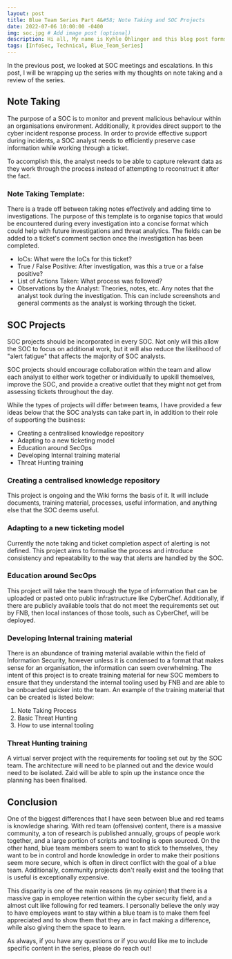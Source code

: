 ```yaml
---
layout: post
title: Blue Team Series Part 4&#58; Note Taking and SOC Projects
date: 2022-07-06 10:00:00 -0400
img: soc.jpg # Add image post (optional)
description: Hi all, My name is Kyhle Öhlinger and this blog post forms part of my personal blog. If you enjoy any of the posts, feel free to reach out and let me know :) 
tags: [InfoSec, Technical, Blue_Team_Series]
---
```


In the previous post, we looked at SOC meetings and escalations. In this post, I will be wrapping up the series with my thoughts on note taking and a review of the series. 

## Note Taking

The purpose of a SOC is to monitor and prevent malicious behaviour within an organisations environment. Additionally, it provides direct support to the cyber incident response process. In order to provide effective support during incidents, a SOC analyst needs to efficiently preserve case information while working through a ticket. 

To accomplish this, the analyst needs to be able to capture relevant data as they work through the process instead of attempting to reconstruct it after the fact.


### Note Taking Template:
There is a trade off between taking notes effectively and adding time to investigations. The purpose of this template is to organise topics that would be encountered during every investigation into a concise format which could help with future investigations and threat analytics. The fields can be added to a ticket's comment section once the investigation has been completed.
* IoCs: What were the IoCs for this ticket?
* True / False Positive: After investigation, was this a true or a false positive?
* List of Actions Taken: What process was followed?
* Observations by the Analyst: Theories, notes, etc. Any notes that the analyst took during the investigation. This can include screenshots and general comments as the analyst is working through the ticket.


## SOC Projects
SOC projects should be incorporated in every SOC. Not only will this allow the SOC to focus on additional work, but it will also reduce the likelihood of "alert fatigue" that affects the majority of SOC analysts. 

SOC projects should encourage collaboration within the team and allow each analyst to either work together or individually to upskill themselves, improve the SOC, and provide a creative outlet that they might not get from assessing tickets throughout the day. 

While the types of projects will differ between teams, I have provided a few ideas below that the SOC analysts can take part in, in addition to their role of supporting the business: 
 
* Creating a centralised knowledge repository
* Adapting to a new ticketing model
* Education around SecOps
* Developing Internal training material
* Threat Hunting training

### Creating a centralised knowledge repository

This project is ongoing and the Wiki forms the basis of it. It will include documents, training material, processes, useful information, and anything else that the SOC deems useful. 

### Adapting to a new ticketing model

Currently the note taking and ticket completion aspect of alerting is not defined. This project aims to formalise the process and introduce consistency and repeatability to the way that alerts are handled by the SOC.

### Education around SecOps

This project will take the team through the type of information that can be uploaded or pasted onto public infrastructure like CyberChef. Additionally, if there are publicly available tools that do not meet the requirements set out by FNB, then local instances of those tools, such as CyberChef, will be deployed. 

### Developing Internal training material

There is an abundance of training material available within the field of Information Security, however unless it is condensed to a format that makes sense for an organisation, the information can seem overwhelming. The intent of this project is to create training material for new SOC members to ensure that they understand the internal tooling used by FNB and are able to be onboarded quicker into the team. An example of the training material that can be created is listed below:
 
1. Note Taking Process
2. Basic Threat Hunting	
3. How to use internal tooling	
 
### Threat Hunting training

A virtual server project with the requirements for tooling set out by the SOC team. The architecture will need to be planned out and the device would need to be isolated. Zaid will be able to spin up the instance once the planning has been finalised.


## Conclusion

One of the biggest differences that I have seen between blue and red teams is knowledge sharing. With red team (offensive) content, there  is a massive community, a ton of research is published annually, groups of people work together, and a large portion of scripts and tooling is open sourced. On the other hand, blue team members seem to want to stick to themselves, they want to be in control and horde knowledge in order to make their positions seem more secure, which is often in direct conflict with the goal of a blue team. Additionally, community projects don't really exist and the tooling that is useful is exceptionally expensive. 

This disparity is one of the main reasons (in my opinion) that there is a massive gap in employee retention within the cyber security field, and a almost cult like following for red teamers. I personally believe the only way to have employees want to stay within a blue team is to make them feel appreciated and to show them that they are in fact making a difference, while also giving them the space to learn.

As always, if you have any questions or if you would like me to include specific content in the series, please do reach out!